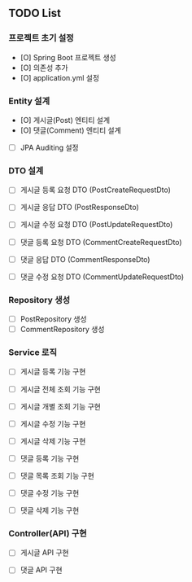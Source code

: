 ## TODO List

### 프로젝트 초기 설정
- [O] Spring Boot 프로젝트 생성 
- [O] 의존성 추가 
- [O] application.yml 설정

### Entity 설계
- [O] 게시글(Post) 엔티티 설계
- [O] 댓글(Comment) 엔티티 설계
- [ ] JPA Auditing 설정

### DTO 설계
- [ ] 게시글 등록 요청 DTO (PostCreateRequestDto)
- [ ] 게시글 응답 DTO (PostResponseDto)
- [ ] 게시글 수정 요청 DTO (PostUpdateRequestDto)

- [ ] 댓글 등록 요청 DTO (CommentCreateRequestDto)
- [ ] 댓글 응답 DTO (CommentResponseDto)
- [ ] 댓글 수정 요청 DTO (CommentUpdateRequestDto)

### Repository 생성
- [ ] PostRepository 생성
- [ ] CommentRepository 생성

### Service 로직
- [ ] 게시글 등록 기능 구현
- [ ] 게시글 전체 조회 기능 구현
- [ ] 게시글 개별 조회 기능 구현
- [ ] 게시글 수정 기능 구현
- [ ] 게시글 삭제 기능 구현

- [ ] 댓글 등록 기능 구현
- [ ] 댓글 목록 조회 기능 구현
- [ ] 댓글 수정 기능 구현
- [ ] 댓글 삭제 기능 구현

### Controller(API) 구현
- [ ] 게시글 API 구현
- [ ] 댓글 API 구현

